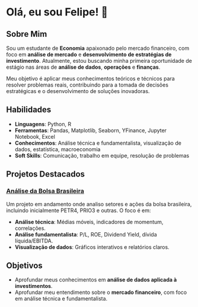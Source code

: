# Olá, eu sou Felipe! 👋

## Sobre Mim
Sou um estudante de **Economia** apaixonado pelo mercado financeiro, com foco em **análise de mercado** e **desenvolvimento de estratégias de investimento**. Atualmente, estou buscando minha primeira oportunidade de estágio nas áreas de **análise de dados**, **operações** e **finanças**.

Meu objetivo é aplicar meus conhecimentos teóricos e técnicos para resolver problemas reais, contribuindo para a tomada de decisões estratégicas e o desenvolvimento de soluções inovadoras.

## Habilidades
- **Linguagens**: Python, R
- **Ferramentas**: Pandas, Matplotlib, Seaborn, YFinance, Jupyter Notebook, Excel
- **Conhecimentos**: Análise técnica e fundamentalista, visualização de dados, estatística, macroeconomia
- **Soft Skills**: Comunicação, trabalho em equipe, resolução de problemas

## Projetos Destacados
### [Análise da Bolsa Brasileira]([analise-bolsa-brasileira](https://github.com/felipeeliass/analise-bolsa-brasileira))
Um projeto em andamento onde analiso setores e ações da bolsa brasileira, incluindo inicialmente PETR4, PRIO3 e outras. O foco é em:
- **Análise técnica**: Médias móveis, indicadores de momentum, correlações.
- **Análise fundamentalista**: P/L, ROE, Dividend Yield, dívida líquida/EBITDA.
- **Visualização de dados**: Gráficos interativos e relatórios claros.

## Objetivos
- Aprofundar meus conhecimentos em **análise de dados aplicada à investimentos**.
- Aprofundar meu entendimento sobre o **mercado financeiro**, com foco em análise técnica e fundamentalista.
